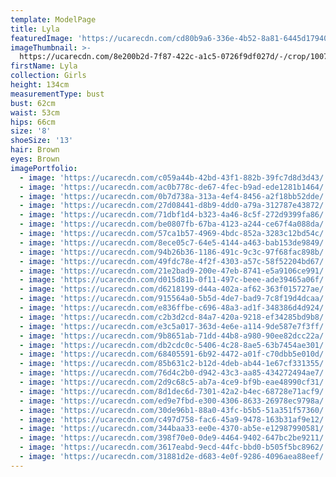```yaml
---
template: ModelPage
title: Lyla
featuredImage: 'https://ucarecdn.com/cd80b9a6-336e-4b52-8a81-6445d179406b/'
imageThumbnail: >-
  https://ucarecdn.com/8e200b2d-7f87-422c-a1c5-0726f9df027d/-/crop/1007x1103/482,0/-/preview/
firstName: Lyla
collection: Girls
height: 134cm
measurementType: bust
bust: 62cm
waist: 53cm
hips: 66cm
size: '8'
shoeSize: '13'
hair: Brown
eyes: Brown
imagePortfolio:
  - image: 'https://ucarecdn.com/c059a44b-42bd-43f1-882b-39fc7d8d3d43/'
  - image: 'https://ucarecdn.com/ac0b778c-de67-4fec-b9ad-ede1281b1464/'
  - image: 'https://ucarecdn.com/0b7d738a-313a-4ef4-8456-a2f18bb52dde/'
  - image: 'https://ucarecdn.com/27d08441-d8b9-4dd0-a79a-312787e43872/'
  - image: 'https://ucarecdn.com/71dbf1d4-b323-4a46-8c5f-272d9399fa86/'
  - image: 'https://ucarecdn.com/be0807fb-67ba-4123-a244-ce67f4a088da/'
  - image: 'https://ucarecdn.com/57ca1b57-4969-4bdc-852a-3283c12bd54c/'
  - image: 'https://ucarecdn.com/8ece05c7-64e5-4144-a463-bab153de9849/'
  - image: 'https://ucarecdn.com/94b26b36-1186-491c-9c3c-97f68fac898b/'
  - image: 'https://ucarecdn.com/49fdc78e-4f2f-4303-a57c-58f52204bd67/'
  - image: 'https://ucarecdn.com/21e2bad9-200e-47eb-8741-e5a9106ce991/'
  - image: 'https://ucarecdn.com/d015d81b-0f11-497c-beee-ade39465a06f/'
  - image: 'https://ucarecdn.com/d6218199-d44a-402a-af62-363f015727ae/'
  - image: 'https://ucarecdn.com/915564a0-5b5d-4de7-bad9-7c8f19d4dcaa/'
  - image: 'https://ucarecdn.com/e836ffbe-c696-48a3-ad1f-348386d4d924/'
  - image: 'https://ucarecdn.com/c2b3d2cd-84a7-420a-9218-ef34285bd9b8/'
  - image: 'https://ucarecdn.com/e3c5a017-363d-4e6e-a114-9de587e7f3ff/'
  - image: 'https://ucarecdn.com/9b8651ab-71dd-44b8-a980-90ee82dcc22a/'
  - image: 'https://ucarecdn.com/db2cdc0c-5406-4c28-8ae5-63b7454ae301/'
  - image: 'https://ucarecdn.com/68405591-6b92-4472-a01f-c70dbb5e010d/'
  - image: 'https://ucarecdn.com/85b631c2-b12d-4deb-ab44-1e67cf331355/'
  - image: 'https://ucarecdn.com/76d4c2b0-d942-43c3-aa85-434272494ae7/'
  - image: 'https://ucarecdn.com/2d9c68c5-ab7a-4ce9-bf9b-eae48990cf31/'
  - image: 'https://ucarecdn.com/8d1dec6d-7301-42a2-b4ec-68728e71acf9/'
  - image: 'https://ucarecdn.com/ed9e7fbd-e300-4306-8633-26978ec9798a/'
  - image: 'https://ucarecdn.com/30de96b1-88a0-43fc-b5b5-51a351f57360/'
  - image: 'https://ucarecdn.com/c497d758-fac6-45a9-9478-163b31af9e12/'
  - image: 'https://ucarecdn.com/344baa33-ee0e-4370-ab5e-e12987990581/'
  - image: 'https://ucarecdn.com/398f70e0-0de9-4464-9402-647bc2be9211/'
  - image: 'https://ucarecdn.com/3617eabd-9ecd-44fc-bbd0-b505f5bc8962/'
  - image: 'https://ucarecdn.com/31881d2e-d683-4e0f-9286-4096aea88eef/'
---
```


